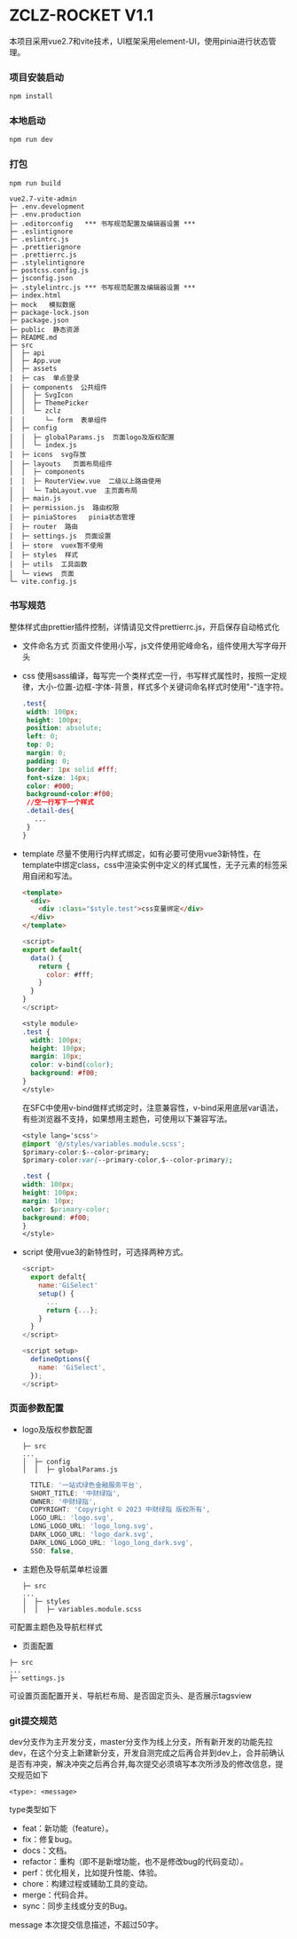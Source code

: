 # ZCLZ-ROCKET V1.1

本项目采用vue2.7和vite技术，UI框架采用element-UI，使用pinia进行状态管理。

### 项目安装启动

```sh
npm install
```

### 本地启动

```sh
npm run dev
```

### 打包

```sh
npm run build
```

```
vue2.7-vite-admin
├─ .env.development
├─ .env.production
├─ .editorconfig   *** 书写规范配置及编辑器设置 ***
├─ .eslintignore
├─ .eslintrc.js
├─ .prettierignore
├─ .prettierrc.js
├─ .stylelintignore
├─ postcss.config.js
├─ jsconfig.json
├─ .stylelintrc.js *** 书写规范配置及编辑器设置 ***
├─ index.html
├─ mock   模拟数据
├─ package-lock.json
├─ package.json
├─ public  静态资源
├─ README.md
├─ src
│  ├─ api
│  ├─ App.vue
│  ├─ assets
│  ├─ cas  单点登录
│  ├─ components  公共组件
│  │  ├─ SvgIcon
│  │  ├─ ThemePicker
│  │  └─ zclz
│  │     └─ form  表单组件
│  ├─ config
│  │  ├─ globalParams.js  页面logo及版权配置
│  │  └─ index.js
│  ├─ icons  svg存放
│  ├─ layouts   页面布局组件
│  │  ├─ components
│  │  ├─ RouterView.vue  二级以上路由使用
│  │  └─ TabLayout.vue  主页面布局
│  ├─ main.js
│  ├─ permission.js  路由权限
│  ├─ piniaStores   pinia状态管理
│  ├─ router  路由
│  ├─ settings.js  页面设置
│  ├─ store  vuex暂不使用
│  ├─ styles  样式
│  ├─ utils  工具函数
│  └─ views  页面
└─ vite.config.js

```

### 书写规范
整体样式由prettier插件控制，详情请见文件prettierrc.js，开启保存自动格式化
+ 文件命名方式
  页面文件使用小写，js文件使用驼峰命名，组件使用大写字母开头
+ css
  使用sass编译，每写完一个类样式空一行，书写样式属性时，按照一定规律，大小-位置-边框-字体-背景，样式多个关键词命名样式时使用"-"连字符。
   ```css
   .test{
    width: 100px;
    height: 100px;
    position: absolute;
    left: 0;
    top: 0;
    margin: 0;
    padding: 0;
    border: 1px solid #fff;
    font-size: 14px;
    color: #000;
    background-color:#f00;
    //空一行写下一个样式
    .detail-des{
      ...
    }
   }
   ```

+ template
尽量不使用行内样式绑定，如有必要可使用vue3新特性，在template中绑定class，css中渲染实例中定义的样式属性，无子元素的标签采用自闭和写法。
  ```html
  <template>
    <div>
      <div :class="$style.test">css变量绑定</div>
    </div>
  </template>
  ```
  ```javascript
  <script>
  export default{
    data() {
      return {
        color: #fff;
      }
    }
  }
  </script>
  ```

  ```css
  <style module>
  .test {
    width: 100px;
    height: 100px;
    margin: 10px;
    color: v-bind(color);
    background: #f00;
  }
  </style>
  ```
  在SFC中使用v-bind做样式绑定时，注意兼容性，v-bind采用底层var语法，有些浏览器不支持，如果想用主题色，可使用以下兼容写法。
    ```css
  <style lang='scss'>
  @import '@/styles/variables.module.scss';
  $primary-color:$--color-primary;
  $primary-color:var(--primary-color,$--color-primary);

  .test {
    width: 100px;
    height: 100px;
    margin: 10px;
    color: $primary-color;
    background: #f00;
  }
  </style>
  ```

+ script
  使用vue3的新特性时，可选择两种方式。
  ```javascript
  <script>
    export defalt{
      name:'GiSelect'
      setup() {
        ...
        return {...};
      }
    }
  </script>
  ```

  ```javascript
  <script setup>
    defineOptions({
      name: 'GiSelect',
    });
  </script>
  ```

### 页面参数配置

+ logo及版权参数配置
  ```
  ├─ src
  ...
  │  ├─ config
  │  │  ├─ globalParams.js
  ```
  ```javascript
    TITLE: '一站式绿色金融服务平台',
    SHORT_TITLE: '中财绿指',
    OWNER: '中财绿指',
    COPYRIGHT: 'Copyright © 2023 中财绿指 版权所有',
    LOGO_URL: 'logo.svg',
    LONG_LOGO_URL: 'logo_long.svg',
    DARK_LOGO_URL: 'logo_dark.svg',
    DARK_LONG_LOGO_URL: 'logo_long_dark.svg',
    SSO: false,
  ```
+ 主题色及导航菜单栏设置
  ```
  ├─ src
  ...
  │  ├─ styles
  │  │  ├─ variables.module.scss
  ```  
可配置主题色及导航栏样式

+ 页面配置
```
├─ src
...
├─ settings.js
```   
可设置页面配置开关、导航栏布局、是否固定页头、是否展示tagsview

### git提交规范
dev分支作为主开发分支，master分支作为线上分支，所有新开发的功能先拉dev，在这个分支上新建新分支，开发自测完成之后再合并到dev上，合并前确认是否有冲突，解决冲突之后再合并,每次提交必须填写本次所涉及的修改信息，提交规范如下
```
<type>: <message>
```
type类型如下
+ feat：新功能（feature）。
+ fix：修复bug。
+ docs：文档。
+ refactor：重构（即不是新增功能，也不是修改bug的代码变动）。
+ perf：优化相关，比如提升性能、体验。
+ chore：构建过程或辅助工具的变动。
+ merge：代码合并。
+ sync：同步主线或分支的Bug。
  
message
本次提交信息描述，不超过50字。